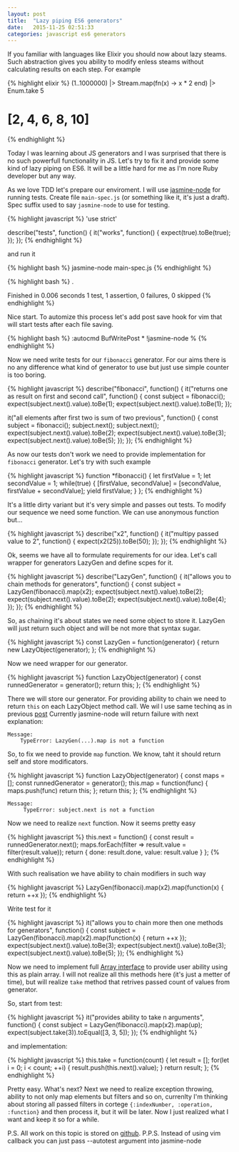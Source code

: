 ```yaml
---
layout: post
title:  "Lazy piping ES6 generators"
date:   2015-11-25 02:51:33
categories: javascript es6 generators
---
```


If you familiar with languages like Elixir you should now about lazy steams. Such abstraction gives you ability to modify enless steams without calculating results on each step. For example

{% highlight elixir %}
(1..1000000) |> Stream.map(fn(x) -> x * 2 end) |> Enum.take 5
# [2, 4, 6, 8, 10]
{% endhighlight %}

Today I was learning about JS generators and I was surprised that there is no such powerfull functionality in JS. Let's try to fix it and provide some kind of lazy piping on ES6. It will be a little hard for me as I'm nore Ruby developer but any way.

As we love TDD let's prepare our enviroment. I will use [jasmine-node](<https://github.com/mhevery/jasmine-node>) for running tests.
Create file `main-spec.js` (or something like it, it's just a draft). Spec suffix used to say `jasmine-node` to use for testing.


{% highlight javascript %}
'use strict'

describe("tests", function() {
  it("works", function() {
    expect(true).toBe(true);
  });
});
{% endhighlight %}

and run it

{% highlight bash %}
jasmine-node main-spec.js
{% endhighlight %}

{% highlight bash %}
.

Finished in 0.006 seconds
1 test, 1 assertion, 0 failures, 0 skipped
{% endhighlight %}

Nice start. To automize this process let's add post save hook for vim that will start tests after each file saving.


{% highlight bash %}
:autocmd BufWritePost * !jasmine-node %
{% endhighlight %}

Now we need write tests for our `fibonacci` generator. For our aims there is no any difference what kind of generator to use but just use simple counter is too boring.

{% highlight javascript %}
describe("fibonacci", function() {
  it("returns one as result on first and second call", function() {
    const subject = fibonacci();
    expect(subject.next().value).toBe(1);
    expect(subject.next().value).toBe(1);
  });

  it("all elements after first two is sum of two previous", function() {
    const subject = fibonacci();
    subject.next();
    subject.next();
    expect(subject.next().value).toBe(2);
    expect(subject.next().value).toBe(3);
    expect(subject.next().value).toBe(5);
  });
});
{% endhighlight %}

As now our tests don't work we need to provide implementation for `fibonacci` generator. Let's try with such example

{% highlight javascript %}
function *fibonacci() {
  let firstValue = 1;
  let secondValue = 1;
  while(true) {
    [firstValue, secondValue] = [secondValue, firstValue + secondValue];
    yield firstValue;
  }
};
{% endhighlight %}

It's a little dirty variant but it's very simple and passes out tests. To modify our sequence we need some function. We can use anonymous function but...

{% highlight javascript %}
describe("x2", function() {
  it("multipy passed value to 2", function() {
    expect(x2(25)).toBe(50);
  });
});
{% endhighlight %}

Ok, seems we have all to formulate requirements for our idea. Let's call wrapper for generators LazyGen and define scpes for it.

{% highlight javascript %}
describe("LazyGen", function() {
  it("allows you to chain methods for generators", function() {
    const subject = LazyGen(fibonacci).map(x2);
    expect(subject.next().value).toBe(2);
    expect(subject.next().value).toBe(2);
    expect(subject.next().value).toBe(4);
  });
});
{% endhighlight %}

So, as chaining it's about states we need some object to store it. LazyGen will just return such object and will be not more that syntax sugar.

{% highlight javascript %}
const LazyGen = function(generator) {
  return new LazyObject(generator);
};
{% endhighlight %}

Now we need wrapper for our generator.

{% highlight javascript %}
function LazyObject(generator) {
  const runnedGenerator = generator();
  return this;
};
{% endhighlight %}

There we will store our generator. For providing ability to chain we need to return `this` on each LazyObject method call. We wil l use same techinq as in previous [post](</ruby/object-oriented-api/2015/11/08/fluent-interface.html>) Currently jasmine-node will return failure with next explanation:

```
Message:
    TypeError: LazyGen(...).map is not a function
```

So, to fix we need to provide `map` function. We know, taht it should return self and store modificators.

{% highlight javascript %}
function LazyObject(generator) {
  const maps = [];
  const runnedGenerator = generator();
  this.map = function(func) {
    maps.push(func)
    return this;
  };
  return this;
};
{% endhighlight %}

```
Message:
     TypeError: subject.next is not a function
```

Now we need to realize `next` function. Now it seems pretty easy

{% highlight javascript %}
  this.next = function() {
    const result = runnedGenerator.next();
    maps.forEach(filter => result.value = filter(result.value));
    return { done: result.done, value: result.value }
  };
{% endhighlight %}

With such realisation we have ability to chain modifiers in such way

{% highlight javascript %}
LazyGen(fibonacci).map(x2).map(function(x) { return ++x });
{% endhighlight %}

Write test for it

{% highlight javascript %}
  it("allows you to chain more then one methods for generators", function() {
    const subject = LazyGen(fibonacci).map(x2).map(function(x) { return ++x });
    expect(subject.next().value).toBe(3);
    expect(subject.next().value).toBe(3);
    expect(subject.next().value).toBe(5);
  });
{% endhighlight %}

Now we need to implement full [Array interface](<https://developer.mozilla.org/en-US/docs/Web/JavaScript/Reference/Global_Objects/Array>) to provide user ability using this as plain array. I will not realize all this methods here (it's just a metter of time), but will realize `take` method that retrives passed count of values from generator.

So, start from test:

{% highlight javascript %}
it("provides ability to take n arguments", function() {
    const subject = LazyGen(fibonacci).map(x2).map(up);
    expect(subject.take(3)).toEqual([3, 3, 5]);
});
{% endhighlight %}

and implementation:

{% highlight javascript %}
this.take = function(count) {
    let result = [];
    for(let i = 0; i < count; ++i) {
        result.push(this.next().value);
    }
    return result;
};
{% endhighlight %}


Pretty easy. What's next? Next we need to realize exception throwing, ability to not only map elements but filters and so on, currenlty I'm thinking about storing all passed filters in cortege `{:indexNumber, :operation, :function}` and then process it, but it will be later. Now I just realized what I want and keep it so for a while.

P.S. All work on this topic is stored on [github](<https://github.com/ignat-zakrevsky/jslazygen>).
P.P.S. Instead of using vim callback you can just pass --autotest argument into jasmine-node
